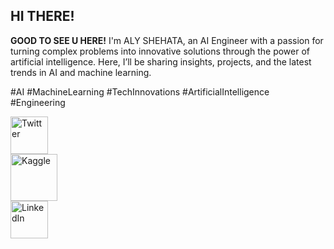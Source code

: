 ## **HI THERE!**
**GOOD TO SEE U HERE!**
I'm ALY SHEHATA, an AI Engineer with a passion for turning complex problems into innovative solutions through the power of artificial intelligence. Here, I’ll be sharing insights, projects, and the latest trends in AI and machine learning.

#AI #MachineLearning #TechInnovations #ArtificialIntelligence #Engineering

<div>
  <a href="https://x.com/Aly__Hassan__">
    <img src="https://res.cloudinary.com/ddqdqrrgt/image/upload/v1719500229/shoes.jpg" alt="Twitter" width="60"/>
  </a>
</div>
<div>
  <a href="https://www.kaggle.com/alyhassanshehata">
    <img src="https://res.cloudinary.com/ddqdqrrgt/image/upload/v1719505295/Kaggle.png" alt="Kaggle" width="75"/>
  </a>
</div>
<div>
  <a href="https://www.linkedin.com/in/aly-hassan-0b35601b8/">
    <img src="https://res.cloudinary.com/ddqdqrrgt/image/upload/v1719505004/Kaggle.png" alt="LinkedIn" width="60"/>
  </a>
</div>
